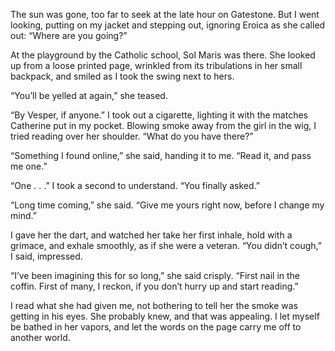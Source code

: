 The sun was gone, too far to seek at the late hour on Gatestone. But I went looking, putting on my jacket and stepping out, ignoring Eroica as she called out: “Where are you going?”

At the playground by the Catholic school, Sol Maris was there. She looked up from a loose printed page, wrinkled from its tribulations in her small backpack, and smiled as I took the swing next to hers.

“You’ll be yelled at again,” she teased.

“By Vesper, if anyone.” I took out a cigarette, lighting it with the matches Catherine put in my pocket. Blowing smoke away from the girl in the wig, I tried reading over her shoulder. “What do you have there?”

“Something I found online,” she said, handing it to me. “Read it, and pass me one.”

“One . . .” I took a second to understand. “You finally asked.”

“Long time coming,” she said. “Give me yours right now, before I change my mind.”

I gave her the dart, and watched her take her first inhale, hold with a grimace, and exhale smoothly, as if she were a veteran. “You didn’t cough,” I said, impressed.

“I’ve been imagining this for so long,” she said crisply. “First nail in the coffin. First of many, I reckon, if you don’t hurry up and start reading.”

I read what she had given me, not bothering to tell her the smoke was getting in his eyes. She probably knew, and that was appealing. I let myself be bathed in her vapors, and let the words on the page carry me off to another world.

